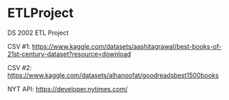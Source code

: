 # ETLProject
DS 2002 ETL Project

CSV #1: https://www.kaggle.com/datasets/aashitagrawal/best-books-of-21st-century-dataset?resource=download

CSV #2: https://www.kaggle.com/datasets/alhanoofat/goodreadsbest1500books

NYT API: https://developer.nytimes.com/
